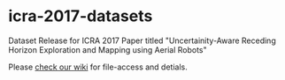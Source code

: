 # icra-2017-datasets
Dataset Release for ICRA 2017 Paper titled "Uncertainity-Aware Receding Horizon Exploration and Mapping using Aerial Robots"

Please [check our wiki](hhttps://github.com/unr-arl/icra-2017-datasets/wiki) for file-access and detials. 

